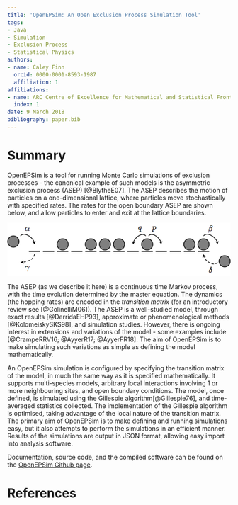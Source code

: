 ```yaml
---
title: 'OpenEPSim: An Open Exclusion Process Simulation Tool'
tags:
- Java
- Simulation
- Exclusion Process
- Statistical Physics
authors:
- name: Caley Finn
  orcid: 0000-0001-8593-1987
  affiliation: 1
affiliations:
- name: ARC Centre of Excellence for Mathematical and Statistical Frontiers (ACEMS), School of Mathematics and Statistics, University of Melbourne, Victoria 3010, Australia
  index: 1
date: 9 March 2018
bibliography: paper.bib
---
```


# Summary

OpenEPSim is a tool for running Monte Carlo simulations of exclusion processes - the canonical example of such models is the asymmetric exclusion process (ASEP) [@BlytheE07].  The ASEP describes the motion of particles on a one-dimensional lattice, where particles move stochastically with specified rates.  The rates for the open boundary ASEP are shown below, and allow particles to enter and exit at the lattice boundaries.

![ASEP hopping rates](aseprules.png)

The ASEP (as we describe it here) is a continuous time Markov process, with the time evolution determined by the master equation.  The dynamics (the hopping rates) are encoded in the *transition matrix* (for an introductory review see [@GolinelliM06]).  The ASEP is a well-studied model, through exact results [@DerridaEHP93], approximate or phenomenological methods [@KolomeiskySKS98], and simulation studies.  However, there is ongoing interest in extensions and variations of the model - some examples include [@CrampeRRV16; @AyyerR17; @AyyerFR18].  The aim of OpenEPSim is to make simulating such variations as simple as defining the model mathematically.

An OpenEPSim simulation is configured by specifying the transition matrix of the model, in much the same way as it is specified mathematically.  It supports multi-species models, arbitrary local interactions involving 1 or more neighbouring sites, and open boundary conditions.  The model, once defined, is simulated using the Gillespie algorithm[@Gillespie76], and time-averaged statistics collected.  The implementation of the Gillespie algorithm is optimised, taking advantage of the local nature of the transition matrix.  The primary aim of OpenEPSim is to make defining and running simulations easy, but it also attempts to perform the simulations in an efficient manner.  Results of the simulations are output in JSON format, allowing easy import into analysis software.

Documentation, source code, and the compiled software can be found on the [OpenEPSim Github page](https://github.com/caley/OpenEPSim).

# References
